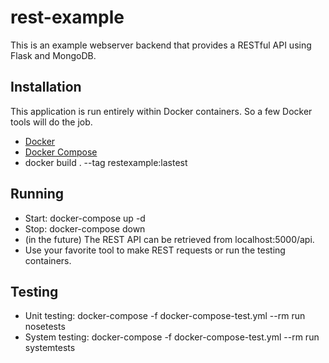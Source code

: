 # rest-example

This is an example webserver backend that provides a RESTful API using Flask and
MongoDB.

## Installation

This application is run entirely within Docker containers.  So a few Docker
tools will do the job.

* [Docker](https://www.docker.com/)
* [Docker Compose](https://docs.docker.com/compose/)
* docker build . --tag restexample:lastest

## Running
* Start: docker-compose up -d
* Stop: docker-compose down
* (in the future) The REST API can be retrieved from localhost:5000/api.
* Use your favorite tool to make REST requests or run the testing containers.

## Testing
* Unit testing: docker-compose -f docker-compose-test.yml --rm run nosetests
* System testing: docker-compose -f docker-compose-test.yml --rm run systemtests
